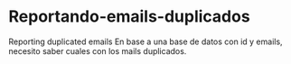 # Reportando-emails-duplicados
Reporting duplicated emails
En base a una base de datos con id y emails, necesito saber cuales con los mails duplicados.
